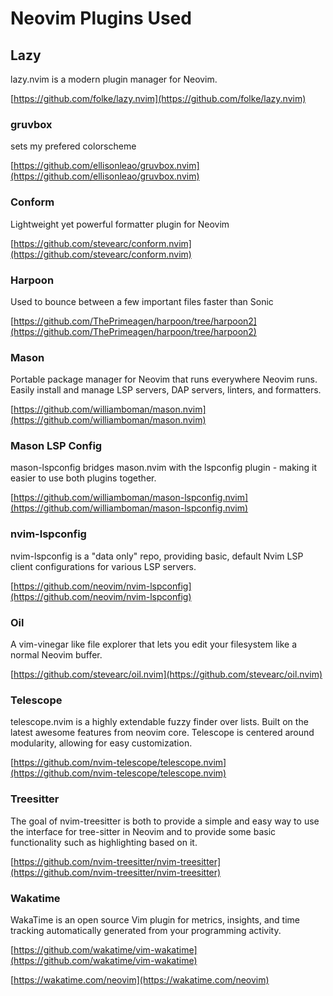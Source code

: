 # Neovim Plugins Used

## Lazy

lazy.nvim is a modern plugin manager for Neovim.

[https://github.com/folke/lazy.nvim](https://github.com/folke/lazy.nvim)

### gruvbox

sets my prefered colorscheme

[https://github.com/ellisonleao/gruvbox.nvim](https://github.com/ellisonleao/gruvbox.nvim)

### Conform

Lightweight yet powerful formatter plugin for Neovim

[https://github.com/stevearc/conform.nvim](https://github.com/stevearc/conform.nvim)

### Harpoon

Used to bounce between a few important files faster than Sonic

[https://github.com/ThePrimeagen/harpoon/tree/harpoon2](https://github.com/ThePrimeagen/harpoon/tree/harpoon2)

### Mason

Portable package manager for Neovim that runs everywhere Neovim runs.
Easily install and manage LSP servers, DAP servers, linters, and formatters.

[https://github.com/williamboman/mason.nvim](https://github.com/williamboman/mason.nvim)

### Mason LSP Config

mason-lspconfig bridges mason.nvim with the lspconfig plugin - making it easier to use both plugins together.

[https://github.com/williamboman/mason-lspconfig.nvim](https://github.com/williamboman/mason-lspconfig.nvim)

### nvim-lspconfig

nvim-lspconfig is a "data only" repo, providing basic, default Nvim LSP client configurations for various LSP servers.

[https://github.com/neovim/nvim-lspconfig](https://github.com/neovim/nvim-lspconfig)

### Oil

A vim-vinegar like file explorer that lets you edit your filesystem like a normal Neovim buffer.

[https://github.com/stevearc/oil.nvim](https://github.com/stevearc/oil.nvim)

### Telescope

telescope.nvim is a highly extendable fuzzy finder over lists. Built on the latest awesome features from neovim core. Telescope is centered around modularity, allowing for easy customization.

[https://github.com/nvim-telescope/telescope.nvim](https://github.com/nvim-telescope/telescope.nvim)

### Treesitter

The goal of nvim-treesitter is both to provide a simple and easy way to use the interface for tree-sitter in Neovim and to provide some basic functionality such as highlighting based on it.

[https://github.com/nvim-treesitter/nvim-treesitter](https://github.com/nvim-treesitter/nvim-treesitter)

### Wakatime

WakaTime is an open source Vim plugin for metrics, insights, and time tracking automatically generated from your programming activity.

[https://github.com/wakatime/vim-wakatime](https://github.com/wakatime/vim-wakatime)

[https://wakatime.com/neovim](https://wakatime.com/neovim)
